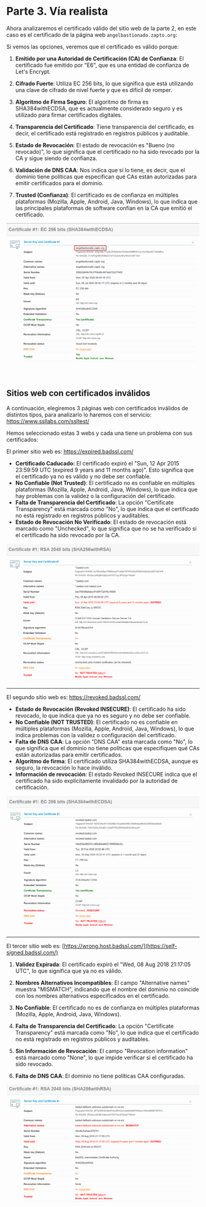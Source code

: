 # Parte 3. Vía realista

Ahora analizaremos el certificado válido del sitio web de la parte 2, en este caso es el certificado de la página web `angelbastionado.zapto.org`:

Si vemos las opciones, veremos que el certificado es válido porque:

1.  **Emitido por una Autoridad de Certificación (CA) de Confianza**: El certificado fue emitido por "E6", que es una entidad de confianza de Let's Encrypt.
    
2.  **Cifrado Fuerte**: Utiliza EC 256 bits, lo que significa que está utilizando una clave de cifrado de nivel fuerte y que es difícil de romper.
    
3.  **Algoritmo de Firma Seguro**: El algoritmo de firma es SHA384withECDSA, que es actualmente considerado seguro y es utilizado para firmar certificados digitales.
    
4.  **Transparencia del Certificado**: Tiene transparencia del certificado, es decir, el certificado está registrado en registros públicos y auditable.
    
5.  **Estado de Revocación**: El estado de revocación es "Bueno (no revocado)", lo que significa que el certificado no ha sido revocado por la CA y sigue siendo de confianza.
    
6.  **Validación de DNS CAA**: Nos indica que sí lo tiene, es decir, que el dominio tiene políticas que especifican qué CAs están autorizadas para emitir certificados para el dominio.
    
7.  **Trusted (Confianza)**: El certificado es de confianza en múltiples plataformas (Mozilla, Apple, Android, Java, Windows), lo que indica que las principales plataformas de software confían en la CA que emitió el certificado.
    

![d8146a05362ac02d2c32a0beec344061.png](./_resources/d8146a05362ac02d2c32a0beec344061.png)

<br>

## Sitios web con certificados inválidos

A continuación, elegiremos 3 páginas web con certificados inválidos de distintos tipos, para analizarlo lo haremos con el servicio: <ins>https://www.ssllabs.com/ssltest/</ins>

Hemos seleccionado estas 3 webs y cada una tiene un problema con sus certificados:

El primer sitio web es: <ins>https://expired.badssl.com/</ins>

- **Certificado Caducado:** El certificado expiró el "Sun, 12 Apr 2015 23:59:59 UTC (expired 9 years and 11 months ago)". Esto significa que el certificado ya no es válido y no debe ser confiable.
- **No Confiable (Not Trusted)**: El certificado no es confiable en múltiples plataformas (Mozilla, Apple, Android, Java, Windows), lo que indica que hay problemas con la validez o la configuración del certificado.
- **Falta de Transparencia del Certificado**: La opción "Certificate Transparency" está marcada como "No", lo que indica que el certificado no está registrado en registros públicos y auditables.
- **Estado de Revocación No Verificado**: El estado de revocación está marcado como "Unchecked", lo que significa que no se ha verificado si el certificado ha sido revocado por la CA.

![9d3be8c09b2d9e962a9e0a82ff8f4806.png](./_resources/9d3be8c09b2d9e962a9e0a82ff8f4806.png)

---

El segundo sitio web es: <ins>https://revoked.badssl.com/</ins>

- **Estado de Revocación (Revoked INSECURE)**: El certificado ha sido revocado, lo que indica que ya no es seguro y no debe ser confiable.
- **No Confiable (NOT TRUSTED)**: El certificado no es confiable en múltiples plataformas (Mozilla, Apple, Android, Java, Windows), lo que indica problemas con la validez o configuración del certificado.
- **Falta de DNS CAA**: La opción "DNS CAA" está marcada como "No", lo que significa que el dominio no tiene políticas que especifiquen qué CAs están autorizadas para emitir certificados.
- **Algoritmo de firma**: El certificado utiliza SHA384withECDSA, aunque es seguro, la revocación lo hace inválido.
- **Información de revocación**: El estado Revoked INSECURE indica que el certificado ha sido explícitamente invalidado por la autoridad de certificación.

![336cfa4c7810906ea7b0ad10bf352a68.png](./_resources/336cfa4c7810906ea7b0ad10bf352a68.png)

---

El tercer sitio web es: <ins>[https://wrong.host.badssl.com/](https://self-signed.badssl.com/)</ins>

1.  **Validez Expirada**: El certificado expiró el "Wed, 08 Aug 2018 21:17:05 UTC", lo que significa que ya no es válido.
    
2.  **Nombres Alternativos Incompatibles**: El campo "Alternative names" muestra "MISMATCH", indicando que el nombre del dominio no coincide con los nombres alternativos especificados en el certificado.
    
3.  **No Confiable**: El certificado no es de confianza en múltiples plataformas (Mozilla, Apple, Android, Java, Windows).
    
4.  **Falta de Transparencia del Certificado**: La opción "Certificate Transparency" está marcada como "No", lo que indica que el certificado no está registrado en registros públicos y auditables.
    
5.  **Sin Información de Revocación**: El campo "Revocation information" está marcado como "None", lo que impide verificar si el certificado ha sido revocado.
    
6.  **Falta de DNS CAA**: El dominio no tiene políticas CAA configuradas.
    

![93b598608cbb261324201ea869b754fe.png](./_resources/93b598608cbb261324201ea869b754fe.png)
